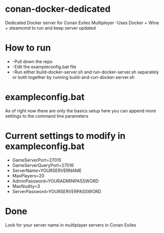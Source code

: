 # conan-docker-dedicated
Dedicated Docker server for Conan Exiles Multipleyer
  -Uses Docker + Wine + steamcmd to run and keep server updated
  
# How to run
  * -Pull down the repo
  * -Edit the exampleconfig.bat file
  * -Run either build-docker-server.sh and run-docker-server.sh separately or both together by running build-and-run-docker-server.sh

# exampleconfig.bat
As of right now there are only the basics setup here you can append more settings to the command line parameters

# Current settings to modify in exampleconfig.bat
* GameServerPort=27015
* GameServerQueryPort=27016
* ServerName=YOURSERVERNAME
* MaxPlayers=20
* AdminPassword=YOURADMINPASSWORD
* MaxNudity=3
* ServerPassword=YOURSERVERPASSWORD

# Done
Look for your server name in multiplayer servers in Conan Exiles
